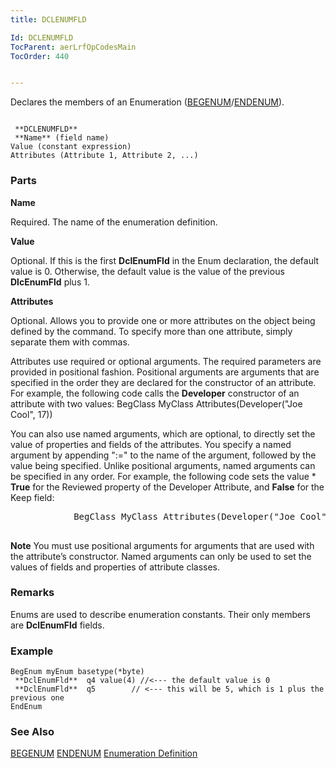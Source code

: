```yaml
---
title: DCLENUMFLD

Id: DCLENUMFLD
TocParent: aerLrfOpCodesMain
TocOrder: 440


---
```


Declares the members of an Enumeration ([BEGENUM](BEGENUM.html)/[ENDENUM](ENDENUM.html)). 

```

 **DCLENUMFLD** 
 **Name** (field name)
Value (constant expression)
Attributes (Attribute 1, Attribute 2, ...)
```

### Parts

**Name** 

Required. The name of the enumeration definition.


**Value** 

Optional. If this is the first **DclEnumFld** in the Enum declaration, the default value is 0. Otherwise, the default value is the value of the previous **DlcEnumFld** plus 1.


**Attributes** 

Optional. Allows you to provide one or more attributes on the object being defined by the command. To specify more than one attribute, simply separate them with commas. 

Attributes use required or optional arguments. The required parameters are provided in positional fashion. Positional arguments are arguments that are specified in the order they are declared for the constructor of an attribute. For example, the following code calls the **Developer** constructor of an attribute with two values: BegClass MyClass Attributes(Developer("Joe Cool", 17)) 

You can also use named arguments, which are optional, to directly set the value of properties and fields of the attributes. You specify a named argument by appending ":=" to the name of the argument, followed by the value being specified. Unlike positional arguments, named arguments can be specified in any order. For example, the following code sets the value * **True** for the Reviewed property of the Developer Attribute, and **False** for the Keep field: 
<pre>
            BegClass MyClass Attributes(Developer("Joe Cool", 17, Reviewed:=*True)
          </pre>

**Note** You must use positional arguments for arguments that are used with the attribute’s constructor. Named arguments can only be used to set the values of fields and properties of attribute classes.


### Remarks
Enums are used to describe enumeration constants. Their only members are **DclEnumFld** fields. 

### Example

```
BegEnum myEnum basetype(*byte) 
 **DclEnumFld**  q4 value(4) //<--- the default value is 0
 **DclEnumFld**  q5 	   // <--- this will be 5, which is 1 plus the previous one
EndEnum			
```

### See Also
[BEGENUM](BEGENUM.html)
[ENDENUM](ENDENUM.html)
[Enumeration Definition](aerConEnumerationsOverview.html) 
